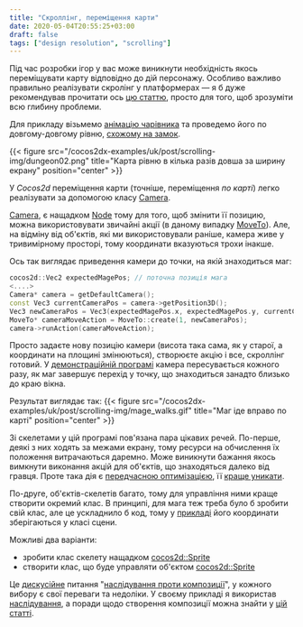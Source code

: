 ```yaml
---
title: "Скроллінг, переміщення карти"
date: 2020-05-04T20:55:25+03:00
draft: false
tags: ["design resolution", "scrolling"]
---
```


Під час розробки ігор у вас може виникнути необхідність якось переміщувати карту відповідно до дій персонажу. Особливо важливо правильно реалізувати скролінг у платформерах — я б дуже рекомендував прочитати ось [цю статтю](https://www.gamasutra.com/blogs/ItayKeren/20150511/243083/Scroll_Back_The_Theory_and_Practice_of_Cameras_in_SideScrollers.php), просто для того, щоб зрозуміти всю глибину проблеми.

<!--more-->

Для прикладу візьмемо [анімацію чарівника](https://luizmelo.itch.io/evil-wizard) та проведемо його по довгому-довгому рівню, [схожому на замок](https://szadiart.itch.io/rogue-fantasy-castle).

{{< figure src="/cocos2dx-examples/uk/post/scrolling-img/dungeon02.png" title="Карта рівню в кілька разів довша за ширину екрану" position="center" >}}

У _Cocos2d_ переміщення карти (точніше, переміщення _по карті_) легко реалізувати за допомогою класу [Camera](https://docs.cocos2d-x.org/api-ref/cplusplus/v4x/d6/d2b/classcocos2d_1_1_camera.html).

[Camera](https://docs.cocos2d-x.org/api-ref/cplusplus/v4x/d6/d2b/classcocos2d_1_1_camera.html), є нащадком [Node](https://docs.cocos2d-x.org/api-ref/cplusplus/v4x/d3/d82/classcocos2d_1_1_node.html) тому для того, щоб змінити її позицию, можна використовувати звичайні акції (в даному випадку [MoveTo](https://docs.cocos2d-x.org/api-ref/cplusplus/v4x/de/d42/classcocos2d_1_1_move_to.html)). Але, на відміну від об'єктів, які ми використовували раніше, камера живе у тривимірному просторі, тому координати вказуються трохи інакше.

Ось так виглядає приведення камери до точки, на якій знаходиться маг:
```cpp
cocos2d::Vec2 expectedMagePos; // поточна позиція мага
<....>
Camera* camera = getDefaultCamera();
const Vec3 currentCameraPos = camera->getPosition3D();
Vec3 newCameraPos = Vec3(expectedMagePos.x, expectedMagePos.y, currentCameraPos.z);
MoveTo* cameraMoveAction = MoveTo::create(1, newCameraPos);
camera->runAction(cameraMoveAction);
```
Просто задаєте нову позицію камери (висота така сама, як у старої, а координати на площині змінюються), створюєте акцію і все, скроллінг готовий. У [демонстраційній програмі](https://github.com/beardog-ukr/cocos2dx-examples/blob/master/examples/TiledBackground/Classes/scenes/HorizontalScrollScene.cpp) камера пересувається кожного разу, як маг завершує перехід у точку, що знаходиться занадто близько до краю вікна.

Результат виглядає так:
{{< figure src="/cocos2dx-examples/uk/post/scrolling-img/mage_walks.gif" title="Маг іде вправо по карті" position="center" >}}

Зі скелетами у цій програмі пов'язана пара цікавих речей. По-перше, деякі з них ходять за межами екрану, тому ресурси на обчислення їх положення витрачаються даремно. Може виникнути бажання якось вимкнути виконання акцій для об'єктів, що знаходяться далеко від гравця. Проте така дія є [передчасною оптимізацією](https://gamedev.stackexchange.com/questions/141399/why-is-it-so-bad-to-optimize-too-early), її [краще уникати](https://love2d.org/wiki/Optimising).

По-друге, об'єктів-скелетів багато, тому для управління ними краще створити окремий клас. В принципі, для мага теж треба було б зробити свій клас, але це ускладнило б код, тому у [прикладі](https://github.com/beardog-ukr/cocos2dx-examples/blob/master/examples/TiledBackground/Classes/scenes/HorizontalScrollScene.h) його координати зберігаються у класі сцени.

Можливі два варіанти:
* зробити клас скелету нащадком [cocos2d::Sprite](https://docs.cocos2d-x.org/api-ref/cplusplus/v4x/d3/d5c/classcocos2d_1_1_sprite.html)
* створити клас, що буде управляти об'єктом [cocos2d::Sprite](https://docs.cocos2d-x.org/api-ref/cplusplus/v4x/d3/d5c/classcocos2d_1_1_sprite.html)

Це [дискусійне](https://discuss.cocos2d-x.org/t/cocos2d-x-general-question-about-class-design-and-inheritance/24893) питання "[наслідування проти композиції](https://en.wikipedia.org/wiki/Composition_over_inheritance)", у кожного вибору є свої переваги та недоліки. У своєму прикладі я використав [наслідування](https://github.com/beardog-ukr/cocos2dx-examples/blob/master/examples/TiledBackground/Classes/scenes/SkeletonPerson.h), а поради щодо створення композиції можна знайти у [цій статті](http://becomingindiedev.blogspot.com/2015/06/correct-composition-design-in-cocos2d-x.html).

